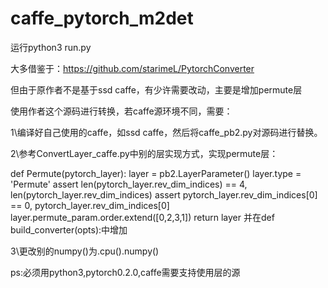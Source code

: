 # caffe_pytorch_m2det

运行python3 run.py


大多借鉴于：https://github.com/starimeL/PytorchConverter

但由于原作者不是基于ssd caffe，有少许需要改动，主要是增加permute层

使用作者这个源码进行转换，若caffe源环境不同，需要：

1\编译好自己使用的caffe，如ssd caffe，然后将caffe_pb2.py对源码进行替换。

2\参考ConvertLayer_caffe.py中别的层实现方式，实现permute层：

def Permute(pytorch_layer):
    layer = pb2.LayerParameter()
    layer.type = 'Permute'
    assert len(pytorch_layer.rev_dim_indices) == 4, len(pytorch_layer.rev_dim_indices)
    assert pytorch_layer.rev_dim_indices[0] == 0, pytorch_layer.rev_dim_indices[0]
    layer.permute_param.order.extend([0,2,3,1])
    return layer
并在def build_converter(opts):中增加

3\更改别的numpy()为.cpu().numpy()

ps:必须用python3,pytorch0.2.0,caffe需要支持使用层的源
